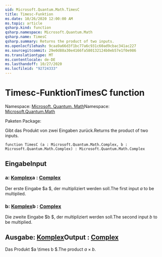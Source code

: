 ```yaml
---
uid: Microsoft.Quantum.Math.TimesC
title: Timesc-Funktion
ms.date: 10/26/2020 12:00:00 AM
ms.topic: article
qsharp.kind: function
qsharp.namespace: Microsoft.Quantum.Math
qsharp.name: TimesC
qsharp.summary: Returns the product of two inputs.
ms.openlocfilehash: 9caa9a66d3f1bc77a6c931c60ad9cbac341ac227
ms.sourcegitcommit: 29e0d88a30e4166fa580132124b0eb57e1f0e986
ms.translationtype: MT
ms.contentlocale: de-DE
ms.lasthandoff: 10/27/2020
ms.locfileid: "92724333"
---
```

# <a name="timesc-function"></a><span data-ttu-id="0f282-102">Timesc-Funktion</span><span class="sxs-lookup"><span data-stu-id="0f282-102">TimesC function</span></span>

<span data-ttu-id="0f282-103">Namespace: [Microsoft. Quantum. Math](xref:Microsoft.Quantum.Math)</span><span class="sxs-lookup"><span data-stu-id="0f282-103">Namespace: [Microsoft.Quantum.Math](xref:Microsoft.Quantum.Math)</span></span>

<span data-ttu-id="0f282-104">Paketen [](https://nuget.org/packages/)</span><span class="sxs-lookup"><span data-stu-id="0f282-104">Package: [](https://nuget.org/packages/)</span></span>


<span data-ttu-id="0f282-105">Gibt das Produkt von zwei Eingaben zurück.</span><span class="sxs-lookup"><span data-stu-id="0f282-105">Returns the product of two inputs.</span></span>

```qsharp
function TimesC (a : Microsoft.Quantum.Math.Complex, b : Microsoft.Quantum.Math.Complex) : Microsoft.Quantum.Math.Complex
```


## <a name="input"></a><span data-ttu-id="0f282-106">Eingabe</span><span class="sxs-lookup"><span data-stu-id="0f282-106">Input</span></span>

### <a name="a--complex"></a><span data-ttu-id="0f282-107">a: [Komplex](xref:Microsoft.Quantum.Math.Complex)</span><span class="sxs-lookup"><span data-stu-id="0f282-107">a : [Complex](xref:Microsoft.Quantum.Math.Complex)</span></span>

<span data-ttu-id="0f282-108">Der erste Eingabe $a $, der multipliziert werden soll.</span><span class="sxs-lookup"><span data-stu-id="0f282-108">The first input $a$ to be multiplied.</span></span>


### <a name="b--complex"></a><span data-ttu-id="0f282-109">b: [Komplex](xref:Microsoft.Quantum.Math.Complex)</span><span class="sxs-lookup"><span data-stu-id="0f282-109">b : [Complex](xref:Microsoft.Quantum.Math.Complex)</span></span>

<span data-ttu-id="0f282-110">Die zweite Eingabe $b $, der multipliziert werden soll.</span><span class="sxs-lookup"><span data-stu-id="0f282-110">The second input $b$ to be multiplied.</span></span>



## <a name="output--complex"></a><span data-ttu-id="0f282-111">Ausgabe: [Komplex](xref:Microsoft.Quantum.Math.Complex)</span><span class="sxs-lookup"><span data-stu-id="0f282-111">Output : [Complex](xref:Microsoft.Quantum.Math.Complex)</span></span>

<span data-ttu-id="0f282-112">Das Produkt $a \times b $.</span><span class="sxs-lookup"><span data-stu-id="0f282-112">The product $a \times b$.</span></span>